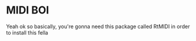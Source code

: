 # MIDI BOI
Yeah ok so basically, you're gonna need this package called RtMIDI in order to install this fella